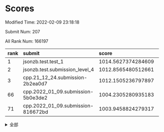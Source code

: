 # Scores

Modified Time: 2022-02-09 23:18:18

Submit Num: 207

All Rank Num: 166197

| rank |               submit               |       score        |       sigma        | pk_num |
| :--- | :--------------------------------- | :----------------- | :----------------- | :----- |
| 1    | jsonzb.test.test_1                 | 1014.5627374284609 | 0.8547508362933683 | 3212   |
| 2    | jsonzb.test.submission_level_4     | 1012.8565480512661 | 0.7916023703717576 | 3213   |
| 3    | cpp.21_12_24.submission-2b2ea0d7   | 1012.1505236797897 | 0.803235944768171  | 3213   |
| 66   | cpp.2022_01_09.submission-5b0e3de2 | 1004.2305280935183 | 0.7149330558622452 | 3211   |
| 71   | cpp.2022_01_09.submission-816672bd | 1003.9458824279317 | 0.7159926402619519 | 3212   |


<details>
<summary>全部</summary>

| rank |                 submit                 |       score        |       sigma        | pk_num |
| :--- | :------------------------------------- | :----------------- | :----------------- | :----- |
| 1    | jsonzb.test.test_1                     | 1014.5627374284609 | 0.8547508362933683 | 3212   |
| 2    | jsonzb.test.submission_level_4         | 1012.8565480512661 | 0.7916023703717576 | 3213   |
| 3    | cpp.21_12_24.submission-2b2ea0d7       | 1012.1505236797897 | 0.803235944768171  | 3213   |
| 4    | gobigger.level_3.submission_level_3_46 | 1011.6645261472597 | 0.7735163282436706 | 3209   |
| 5    | gobigger.level_3.submission_level_3_19 | 1011.6524721897091 | 0.8123625830284983 | 3214   |
| 6    | gobigger.level_3.submission_level_3_7  | 1011.4196650672225 | 0.787965568759433  | 3211   |
| 7    | gobigger.level_3.submission_level_3_41 | 1011.3235972854195 | 0.764818096126026  | 3211   |
| 8    | gobigger.level_3.submission_level_3_28 | 1011.1590131663938 | 0.7802852469359058 | 3209   |
| 9    | gobigger.level_3.submission_level_3_22 | 1010.9551817391603 | 0.7670201812972145 | 3212   |
| 10   | gobigger.level_3.submission_level_3_36 | 1010.9121706278299 | 0.7700963023720307 | 3209   |
| 11   | gobigger.level_3.submission_level_3_0  | 1010.8530078205657 | 0.7699522546191785 | 3210   |
| 12   | gobigger.level_3.submission_level_3_32 | 1010.8259857935662 | 0.7763658528798767 | 3214   |
| 13   | gobigger.level_3.submission_level_3_26 | 1010.7928991475341 | 0.7717182780345704 | 3213   |
| 14   | gobigger.level_3.submission_level_3_31 | 1010.5969185776618 | 0.768311767578783  | 3211   |
| 15   | gobigger.level_3.submission_level_3_11 | 1010.5268642295838 | 0.7624057746945888 | 3210   |
| 16   | gobigger.level_3.submission_level_3_34 | 1010.4400659464185 | 0.7466971102468373 | 3213   |
| 17   | gobigger.level_3.submission_level_3_40 | 1010.4218683306341 | 0.7642925943008224 | 3212   |
| 18   | gobigger.level_3.submission_level_3_43 | 1010.3283115663634 | 0.7597365038446778 | 3217   |
| 19   | gobigger.level_3.submission_level_3_24 | 1010.2948415929122 | 0.7555545524351771 | 3214   |
| 20   | gobigger.level_3.submission_level_3_8  | 1010.1930611628196 | 0.7524206000276257 | 3209   |
| 21   | gobigger.level_3.submission_level_3_29 | 1010.0938441005339 | 0.7708759429529515 | 3212   |
| 22   | gobigger.level_3.submission_level_3_12 | 1010.0701253309201 | 0.7663106034760546 | 3210   |
| 23   | gobigger.level_3.submission_level_3_42 | 1010.0671814401691 | 0.7719013187331092 | 3210   |
| 24   | gobigger.level_3.submission_level_3_39 | 1010.009899734607  | 0.7610506420042292 | 3212   |
| 25   | gobigger.level_3.submission_level_3_48 | 1009.998283344987  | 0.7772439421368381 | 3213   |
| 26   | gobigger.level_3.submission_level_3_47 | 1009.9864862087179 | 0.7413733929926584 | 3205   |
| 27   | gobigger.level_3.submission_level_3_27 | 1009.9785227872162 | 0.7696943227878569 | 3206   |
| 28   | gobigger.level_3.submission_level_3_6  | 1009.9737146738868 | 0.7574601916985414 | 3210   |
| 29   | gobigger.level_3.submission_level_3_1  | 1009.9556302491847 | 0.7589039976222818 | 3215   |
| 30   | gobigger.level_3.submission_level_3_35 | 1009.9087076205769 | 0.7506975748142005 | 3208   |
| 31   | gobigger.level_3.submission_level_3_10 | 1009.889784193187  | 0.7734546200539388 | 3217   |
| 32   | gobigger.level_3.submission_level_3_15 | 1009.8849210024892 | 0.765902568845212  | 3213   |
| 33   | gobigger.level_3.submission_level_3_2  | 1009.8547518302568 | 0.7456924139366645 | 3209   |
| 34   | gobigger.level_3.submission_level_3_37 | 1009.8539509467004 | 0.7625556934357399 | 3214   |
| 35   | gobigger.level_3.submission_level_3_5  | 1009.8533482619652 | 0.7465282780937936 | 3209   |
| 36   | gobigger.level_3.submission_level_3_23 | 1009.8092719232276 | 0.7493062581776583 | 3211   |
| 37   | gobigger.level_3.submission_level_3_30 | 1009.7587271417715 | 0.7705106949864847 | 3212   |
| 38   | gobigger.level_3.submission_level_3_21 | 1009.7025437188776 | 0.748884186620462  | 3213   |
| 39   | gobigger.level_3.submission_level_3_38 | 1009.6885504710393 | 0.7553826397338299 | 3208   |
| 40   | gobigger.level_3.submission_level_3_9  | 1009.640422174223  | 0.7361489352152911 | 3213   |
| 41   | gobigger.level_3.submission_level_3_20 | 1009.5784951713446 | 0.7702808531078911 | 3211   |
| 42   | gobigger.level_3.submission_level_3_16 | 1009.5181760663288 | 0.7660769548536897 | 3207   |
| 43   | gobigger.level_3.submission_level_3_45 | 1009.488846990397  | 0.7170910435494803 | 3213   |
| 44   | gobigger.level_3.submission_level_3_3  | 1009.2583843502061 | 0.7413177067766197 | 3207   |
| 45   | gobigger.level_3.submission_level_3_14 | 1009.185803211591  | 0.7551338207554636 | 3214   |
| 46   | gobigger.level_3.submission_level_3_18 | 1009.094412383953  | 0.7626350105215806 | 3213   |
| 47   | gobigger.level_3.submission_level_3_17 | 1009.0428759782985 | 0.7585035988691076 | 3212   |
| 48   | gobigger.level_3.submission_level_3_33 | 1009.0266152865626 | 0.7481551241163275 | 3210   |
| 49   | gobigger.level_3.submission_level_3_44 | 1008.9848818894968 | 0.7499047158303459 | 3210   |
| 50   | gobigger.level_3.submission_level_3_13 | 1008.8740210477833 | 0.7444071432860514 | 3209   |
| 51   | gobigger.level_3.submission_level_3_25 | 1008.7759780026986 | 0.762729211722486  | 3206   |
| 52   | gobigger.level_3.submission_level_3_4  | 1008.7044912898107 | 0.7488217467724911 | 3216   |
| 53   | gobigger.level_3.submission_level_3_49 | 1008.3849633235268 | 0.7394114553255079 | 3216   |
| 54   | gobigger.level_1.submission_level_1_1  | 1005.336103331739  | 0.7104349948819971 | 3214   |
| 55   | gobigger.level_1.submission_level_1_19 | 1005.207679255279  | 0.7205105573397325 | 3214   |
| 56   | gobigger.level_1.submission_level_1_31 | 1004.842456586961  | 0.721288812638234  | 3214   |
| 57   | gobigger.level_1.submission_level_1_38 | 1004.7336027625274 | 0.7150103558474292 | 3215   |
| 58   | gobigger.level_1.submission_level_1_18 | 1004.7129869239133 | 0.7239330876792532 | 3213   |
| 59   | gobigger.level_1.submission_level_1_36 | 1004.6705557081619 | 0.7223750340019799 | 3211   |
| 60   | gobigger.level_1.submission_level_1_17 | 1004.6698598602592 | 0.7149888223712196 | 3215   |
| 61   | gobigger.level_1.submission_level_1_49 | 1004.5008205613667 | 0.718523011219243  | 3214   |
| 62   | gobigger.level_1.submission_level_1_41 | 1004.3299268460772 | 0.7145707123939105 | 3214   |
| 63   | gobigger.level_1.submission_level_1_21 | 1004.2798689883372 | 0.7220596195543975 | 3214   |
| 64   | gobigger.level_1.submission_level_1_48 | 1004.2702879199744 | 0.7160087962219169 | 3215   |
| 65   | gobigger.level_1.submission_level_1_33 | 1004.2564458206949 | 0.7192124452544676 | 3210   |
| 66   | cpp.2022_01_09.submission-5b0e3de2     | 1004.2305280935183 | 0.7149330558622452 | 3211   |
| 67   | gobigger.level_1.submission_level_1_7  | 1004.2174560141923 | 0.7277907743369696 | 3213   |
| 68   | gobigger.level_1.submission_level_1_26 | 1004.1955759588767 | 0.7159405684219903 | 3215   |
| 69   | gobigger.level_1.submission_level_1_23 | 1004.0757817471147 | 0.7074566335482999 | 3216   |
| 70   | gobigger.level_1.submission_level_1_28 | 1004.0270622456078 | 0.7229485473862771 | 3215   |
| 71   | cpp.2022_01_09.submission-816672bd     | 1003.9458824279317 | 0.7159926402619519 | 3212   |
| 72   | gobigger.level_1.submission_level_1_46 | 1003.9243781922092 | 0.7207304495197505 | 3217   |
| 73   | gobigger.level_1.submission_level_1_10 | 1003.8377568774697 | 0.7198665628610431 | 3217   |
| 74   | gobigger.level_1.submission_level_1_20 | 1003.7001199402632 | 0.7246989708612223 | 3215   |
| 75   | gobigger.level_1.submission_level_1_4  | 1003.6837144803673 | 0.7266870232620669 | 3212   |
| 76   | gobigger.level_1.submission_level_1_16 | 1003.6482331721573 | 0.7129387803185626 | 3214   |
| 77   | gobigger.level_1.submission_level_1_29 | 1003.6356006536973 | 0.7177765799953345 | 3204   |
| 78   | gobigger.level_1.submission_level_1_43 | 1003.4601619328255 | 0.7285423573276973 | 3211   |
| 79   | gobigger.level_1.submission_level_1_8  | 1003.4519684316117 | 0.7124568524385012 | 3208   |
| 80   | gobigger.level_1.submission_level_1_6  | 1003.3356247227514 | 0.7187198648965162 | 3212   |
| 81   | gobigger.level_1.submission_level_1_3  | 1003.2510775682546 | 0.7193489329082782 | 3213   |
| 82   | gobigger.level_1.submission_level_1_14 | 1003.2407003757614 | 0.717964651311746  | 3211   |
| 83   | gobigger.level_1.submission_level_1_24 | 1003.2355013467285 | 0.716685536702011  | 3215   |
| 84   | gobigger.level_1.submission_level_1_2  | 1002.9935247957478 | 0.7036364007431702 | 3214   |
| 85   | gobigger.level_1.submission_level_1_27 | 1002.9728657651825 | 0.7160918902272162 | 3209   |
| 86   | gobigger.level_1.submission_level_1_25 | 1002.9313985773974 | 0.7146288594511491 | 3211   |
| 87   | gobigger.level_1.submission_level_1_39 | 1002.9224615749081 | 0.7286903142217044 | 3208   |
| 88   | gobigger.level_1.submission_level_1_9  | 1002.917141342126  | 0.7111500052458571 | 3213   |
| 89   | gobigger.level_1.submission_level_1_35 | 1002.914668813681  | 0.7102700176104557 | 3209   |
| 90   | gobigger.level_1.submission_level_1_34 | 1002.8961409719218 | 0.7130962219812856 | 3209   |
| 91   | gobigger.level_1.submission_level_1_13 | 1002.8102180327877 | 0.7043239498316897 | 3217   |
| 92   | gobigger.level_1.submission_level_1_30 | 1002.8045171783399 | 0.7257148971333135 | 3214   |
| 93   | gobigger.level_1.submission_level_1_11 | 1002.7706885456635 | 0.7182222775992562 | 3213   |
| 94   | gobigger.level_1.submission_level_1_15 | 1002.7607937896558 | 0.7187782043790261 | 3212   |
| 95   | gobigger.level_1.submission_level_1_12 | 1002.7154449938014 | 0.7297479553894185 | 3210   |
| 96   | gobigger.level_1.submission_level_1_5  | 1002.7001961703495 | 0.7215199310767054 | 3206   |
| 97   | gobigger.level_1.submission_level_1_42 | 1002.6743114244686 | 0.7162853730594473 | 3213   |
| 98   | gobigger.level_1.submission_level_1_40 | 1002.3660152745407 | 0.7246723169590301 | 3211   |
| 99   | gobigger.level_1.submission_level_1_44 | 1002.2797430279404 | 0.7252068502859044 | 3211   |
| 100  | gobigger.level_1.submission_level_1_47 | 1002.2377882833026 | 0.7153260415820317 | 3208   |
| 101  | gobigger.level_1.submission_level_1_32 | 1002.2009779883848 | 0.7095772628674412 | 3211   |
| 102  | gobigger.level_1.submission_level_1_45 | 1002.0122587734701 | 0.7083333477839028 | 3213   |
| 103  | gobigger.level_1.submission_level_1_37 | 1001.921264004441  | 0.7108563185520321 | 3212   |
| 104  | gobigger.level_1.submission_level_1_0  | 1001.8163502431784 | 0.7159950463517314 | 3215   |
| 105  | gobigger.level_1.submission_level_1_22 | 1001.1344712564637 | 0.7160273412806465 | 3213   |
| 106  | gobigger.random.submission_random_42   | 997.7707789688061  | 0.7017041396874395 | 3214   |
| 107  | gobigger.random.submission_random_27   | 997.4198616266962  | 0.7134136667468196 | 3214   |
| 108  | gobigger.random.submission_random_41   | 997.1305387388911  | 0.7059008958452632 | 3213   |
| 109  | gobigger.random.submission_random_31   | 997.0318123216495  | 0.7164659382167851 | 3209   |
| 110  | gobigger.random.submission_random_8    | 996.9828686708687  | 0.7108573260675812 | 3212   |
| 111  | gobigger.random.submission_random_11   | 996.8446946744932  | 0.7149041250521386 | 3207   |
| 112  | gobigger.random.submission_random_5    | 996.5304812612412  | 0.7053961716551356 | 3214   |
| 113  | gobigger.random.submission_random_16   | 996.3937056337533  | 0.7088857387521457 | 3209   |
| 114  | gobigger.random.submission_random_30   | 996.3045657554387  | 0.7032804820544065 | 3216   |
| 115  | gobigger.random.submission_random_35   | 996.212082020596   | 0.7243215598583623 | 3211   |
| 116  | gobigger.random.submission_random_43   | 996.1896346274043  | 0.7059665637877528 | 3216   |
| 117  | gobigger.random.submission_random_0    | 996.1761271448157  | 0.7173149339563532 | 3213   |
| 118  | gobigger.random.submission_random_13   | 996.0704208437521  | 0.7231260595636645 | 3212   |
| 119  | gobigger.random.submission_random_29   | 996.0405625899148  | 0.7116242652316281 | 3208   |
| 120  | gobigger.random.submission_random_38   | 996.0102493452894  | 0.7027368335104014 | 3207   |
| 121  | gobigger.random.submission_random_49   | 995.9366249586396  | 0.7226334859359205 | 3208   |
| 122  | gobigger.random.submission_random_32   | 995.890873274369   | 0.7092643804190584 | 3214   |
| 123  | gobigger.random.submission_random_34   | 995.8907412343169  | 0.70610838210503   | 3204   |
| 124  | gobigger.random.submission_random_14   | 995.886217845237   | 0.6996274061945764 | 3207   |
| 125  | gobigger.random.submission_random_1    | 995.8561909223002  | 0.7053024617252689 | 3208   |
| 126  | gobigger.random.submission_random_46   | 995.8548845245357  | 0.7230442067344028 | 3215   |
| 127  | gobigger.random.submission_random_4    | 995.8517907348422  | 0.7108580721303268 | 3213   |
| 128  | gobigger.random.submission_random_36   | 995.8163562876654  | 0.7159325544567341 | 3214   |
| 129  | gobigger.random.submission_random_24   | 995.8134435241727  | 0.7128777468449216 | 3211   |
| 130  | gobigger.random.submission_random_12   | 995.7798951177339  | 0.7222511776034444 | 3210   |
| 131  | gobigger.random.submission_random_39   | 995.7776444613135  | 0.7198395712250597 | 3212   |
| 132  | gobigger.random.submission_random_48   | 995.7653427012294  | 0.7118115254327996 | 3212   |
| 133  | gobigger.random.submission_random_26   | 995.6947094449607  | 0.7142365705968579 | 3212   |
| 134  | gobigger.random.submission_random_6    | 995.6725238498362  | 0.7331132982943492 | 3206   |
| 135  | gobigger.random.submission_random_23   | 995.6284328024941  | 0.7194073512543628 | 3209   |
| 136  | gobigger.random.submission_random_33   | 995.6118195041698  | 0.7088675637753463 | 3211   |
| 137  | gobigger.random.submission_random_37   | 995.5439892013665  | 0.7032134274959428 | 3215   |
| 138  | gobigger.random.submission_random_10   | 995.5197886008726  | 0.716748502623382  | 3210   |
| 139  | gobigger.random.submission_random_21   | 995.5094664127259  | 0.7190968441590008 | 3213   |
| 140  | gobigger.random.submission_random_20   | 995.5063417649941  | 0.7117107938357697 | 3209   |
| 141  | gobigger.random.submission_random_25   | 995.5015690710129  | 0.7127603131117334 | 3213   |
| 142  | gobigger.random.submission_random_15   | 995.4260248781729  | 0.7157381736863188 | 3212   |
| 143  | gobigger.random.submission_random_19   | 995.4236428425547  | 0.7185019069277649 | 3213   |
| 144  | gobigger.random.submission_random_28   | 995.3253382638993  | 0.7170430307112576 | 3209   |
| 145  | gobigger.random.submission_random_2    | 995.3127925752823  | 0.7163267401781355 | 3207   |
| 146  | gobigger.random.submission_random_7    | 995.2869900856238  | 0.7147448874290201 | 3206   |
| 147  | gobigger.random.submission_random_3    | 995.2751111502552  | 0.7184954802524276 | 3216   |
| 148  | gobigger.random.submission_random_40   | 995.221241199138   | 0.7228464067753926 | 3215   |
| 149  | gobigger.random.submission_random_22   | 994.9441185892993  | 0.7030575425898699 | 3211   |
| 150  | gobigger.random.submission_random_45   | 994.8680372534669  | 0.7195771021507813 | 3211   |
| 151  | gobigger.random.submission_random_47   | 994.7999206332101  | 0.7188772863171277 | 3211   |
| 152  | gobigger.random.submission_random_44   | 994.7664742512883  | 0.7165294678159363 | 3212   |
| 153  | gobigger.random.submission_random_9    | 994.6944592040427  | 0.7347753023172924 | 3216   |
| 154  | gobigger.random.submission_random_17   | 994.6421586577256  | 0.7142907620556219 | 3209   |
| 155  | gobigger.random.submission_random_18   | 994.323967594206   | 0.7118811021205053 | 3204   |
| 156  | gobigger.level_2.submission_level_2_15 | 994.1178297834665  | 0.7455158350300833 | 3211   |
| 157  | gobigger.level_2.submission_level_2_25 | 993.4231060867462  | 0.7445773696553092 | 3212   |
| 158  | gobigger.level_2.submission_level_2_0  | 993.4142658411578  | 0.7254708986815508 | 3214   |
| 159  | gobigger.level_2.submission_level_2_37 | 993.2982340532889  | 0.7371454420623791 | 3208   |
| 160  | gobigger.level_2.submission_level_2_42 | 993.183514440446   | 0.7320014070497345 | 3213   |
| 161  | gobigger.level_2.submission_level_2_12 | 993.08913732669    | 0.7373576487356367 | 3214   |
| 162  | gobigger.level_2.submission_level_2_6  | 992.7587869542213  | 0.7609465323468285 | 3208   |
| 163  | gobigger.level_2.submission_level_2_36 | 992.7559674155879  | 0.7453361764740185 | 3214   |
| 164  | gobigger.level_2.submission_level_2_31 | 992.7336555263319  | 0.7400066990905947 | 3213   |
| 165  | gobigger.level_2.submission_level_2_22 | 992.7233257926999  | 0.7277937486012332 | 3213   |
| 166  | gobigger.level_2.submission_level_2_46 | 992.7114421309943  | 0.7450142786332491 | 3211   |
| 167  | gobigger.level_2.submission_level_2_48 | 992.484595844033   | 0.7846482580439343 | 3213   |
| 168  | gobigger.level_2.submission_level_2_32 | 992.4790600334904  | 0.7503559618750507 | 3214   |
| 169  | gobigger.level_2.submission_level_2_13 | 992.4723591288473  | 0.7643519743867149 | 3213   |
| 170  | gobigger.level_2.submission_level_2_30 | 992.460089760918   | 0.7472145501957905 | 3211   |
| 171  | gobigger.level_2.submission_level_2_14 | 992.4154481792946  | 0.7406207434175794 | 3209   |
| 172  | gobigger.level_2.submission_level_2_7  | 992.4101502094994  | 0.7512969532598698 | 3211   |
| 173  | gobigger.level_2.submission_level_2_4  | 992.3707236896298  | 0.7387178214003102 | 3212   |
| 174  | gobigger.level_2.submission_level_2_5  | 992.2462062720226  | 0.7476336722039344 | 3212   |
| 175  | gobigger.level_2.submission_level_2_11 | 992.2080260982992  | 0.7488248311344837 | 3211   |
| 176  | gobigger.level_2.submission_level_2_45 | 992.2029004811316  | 0.7567758440682341 | 3209   |
| 177  | gobigger.level_2.submission_level_2_40 | 992.1817013202568  | 0.7435241199301579 | 3216   |
| 178  | gobigger.level_2.submission_level_2_19 | 992.1792064425831  | 0.7452000991570112 | 3216   |
| 179  | gobigger.level_2.submission_level_2_17 | 992.1436980587521  | 0.7296496333738663 | 3206   |
| 180  | gobigger.level_2.submission_level_2_20 | 991.91091631652    | 0.7391255768214293 | 3212   |
| 181  | gobigger.level_2.submission_level_2_27 | 991.8871612927212  | 0.7552582643001788 | 3213   |
| 182  | gobigger.level_2.submission_level_2_44 | 991.8328013741449  | 0.7764988209158735 | 3212   |
| 183  | gobigger.level_2.submission_level_2_23 | 991.814253774346   | 0.7290998944086491 | 3207   |
| 184  | gobigger.level_2.submission_level_2_2  | 991.7660167273269  | 0.7462899310344657 | 3214   |
| 185  | gobigger.level_2.submission_level_2_29 | 991.7469589837351  | 0.7584389946456483 | 3211   |
| 186  | gobigger.level_2.submission_level_2_34 | 991.7310403629141  | 0.7309324026230559 | 3211   |
| 187  | gobigger.level_2.submission_level_2_28 | 991.7268891877085  | 0.7546402950389227 | 3214   |
| 188  | gobigger.level_2.submission_level_2_41 | 991.7035888828431  | 0.770616909313382  | 3216   |
| 189  | gobigger.level_2.submission_level_2_10 | 991.5721147892606  | 0.7726060616310617 | 3209   |
| 190  | gobigger.level_2.submission_level_2_9  | 991.5031931064898  | 0.747716557297831  | 3210   |
| 191  | gobigger.level_2.submission_level_2_18 | 991.400538902288   | 0.7608315426379395 | 3209   |
| 192  | gobigger.level_2.submission_level_2_26 | 991.3779061186946  | 0.7378154690466876 | 3212   |
| 193  | gobigger.level_2.submission_level_2_35 | 991.3710048013954  | 0.7656767593163335 | 3214   |
| 194  | gobigger.level_2.submission_level_2_47 | 991.2507110324265  | 0.7503118398713777 | 3210   |
| 195  | gobigger.level_2.submission_level_2_38 | 991.1839570522881  | 0.7452075865492664 | 3210   |
| 196  | gobigger.level_2.submission_level_2_39 | 991.177220434972   | 0.7490628672509635 | 3217   |
| 197  | gobigger.level_2.submission_level_2_1  | 991.1347309630199  | 0.755963008630813  | 3210   |
| 198  | gobigger.level_2.submission_level_2_43 | 991.02323409106    | 0.7667184978691474 | 3206   |
| 199  | gobigger.level_2.submission_level_2_33 | 991.0152888507577  | 0.751605973188895  | 3213   |
| 200  | gobigger.level_2.submission_level_2_49 | 990.9758324989258  | 0.7679639801318643 | 3208   |
| 201  | gobigger.level_2.submission_level_2_24 | 990.9086189523148  | 0.7538605919006002 | 3210   |
| 202  | gobigger.level_2.submission_level_2_21 | 990.8647346959648  | 0.7690058467977455 | 3206   |
| 203  | gobigger.level_2.submission_level_2_3  | 990.6273083799663  | 0.7615777217371392 | 3206   |
| 204  | gobigger.level_2.submission_level_2_16 | 990.2811088682424  | 0.7652117490963548 | 3210   |
| 205  | gobigger.level_2.submission_level_2_8  | 990.0033589164143  | 0.7721729921075385 | 3214   |
| 206  | gobigger.none.submission_none_1        | 978.9049608457819  | 1.231545389165265  | 3213   |
| 207  | gobigger.none.submission_none_0        | 977.9949871062919  | 1.220754357355561  | 3211   |

</details>